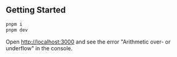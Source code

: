 ## Getting Started

```bash
pnpm i
pnpm dev
```

Open [http://localhost:3000](http://localhost:3000) and see the error "Arithmetic over- or underflow" in the console.

